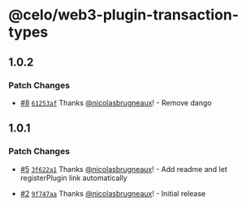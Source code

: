 # @celo/web3-plugin-transaction-types

## 1.0.2

### Patch Changes

- [#8](https://github.com/celo-org/web3-plugin-transaction-types/pull/8) [`61253af`](https://github.com/celo-org/web3-plugin-transaction-types/commit/61253afb803c96a233d6a6c659e48dc1ba285feb) Thanks [@nicolasbrugneaux](https://github.com/nicolasbrugneaux)! - Remove dango

## 1.0.1

### Patch Changes

- [#5](https://github.com/celo-org/web3-plugin-transaction-types/pull/5) [`3f622a1`](https://github.com/celo-org/web3-plugin-transaction-types/commit/3f622a1ffa64c810ec809770c06a4f7e16fec563) Thanks [@nicolasbrugneaux](https://github.com/nicolasbrugneaux)! - Add readme and let registerPlugin link automatically

- [#2](https://github.com/celo-org/web3-plugin-transaction-types/pull/2) [`9f747aa`](https://github.com/celo-org/web3-plugin-transaction-types/commit/9f747aa93b1b62ea5088792a950d5e9d0b719577) Thanks [@nicolasbrugneaux](https://github.com/nicolasbrugneaux)! - Initial release
